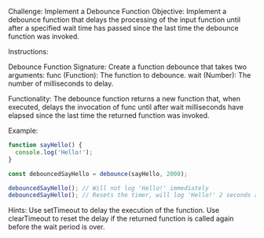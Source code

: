 Challenge: Implement a Debounce Function
Objective: Implement a debounce function that delays the processing of the input function until after a specified wait time has passed since the last time the debounce function was invoked.

Instructions:

Debounce Function Signature: Create a function debounce that takes two arguments:
func (Function): The function to debounce.
wait (Number): The number of milliseconds to delay.

Functionality:
The debounce function returns a new function that, when executed, delays the invocation of func until after wait milliseconds have elapsed since the last time the returned function was invoked.

Example:
```javascript
function sayHello() {
  console.log('Hello!');
}

const debouncedSayHello = debounce(sayHello, 2000);

debouncedSayHello(); // Will not log 'Hello!' immediately
debouncedSayHello(); // Resets the timer, will log 'Hello!' 2 seconds after this call
```

Hints:
Use setTimeout to delay the execution of the function.
Use clearTimeout to reset the delay if the returned function is called again before the wait period is over.
